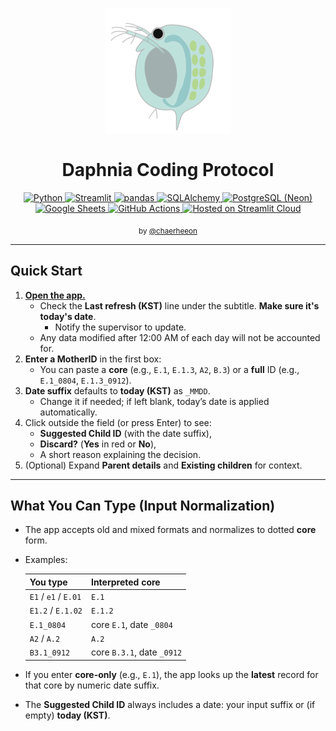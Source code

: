<p align="center">
  <img src="app/assets/daphnia.svg" alt="Daphnia" width="200" />
</p>

<h1 align="center">Daphnia Coding Protocol</h1>
<p align="center">
  <a href="https://www.python.org/">
    <img alt="Python" src="https://img.shields.io/badge/Python-3.12-3776AB?logo=python&logoColor=white">
  </a>
  <a href="https://streamlit.io/">
    <img alt="Streamlit" src="https://img.shields.io/badge/Streamlit-App-FF4B4B?logo=streamlit&logoColor=white">
  </a>
  <a href="https://pandas.pydata.org/">
    <img alt="pandas" src="https://img.shields.io/badge/pandas-Data-150458?logo=pandas&logoColor=white">
  </a>
  <a href="https://docs.sqlalchemy.org/">
    <img alt="SQLAlchemy" src="https://img.shields.io/badge/SQLAlchemy-ORM-D71F00">
  </a>
  <a href="https://www.postgresql.org/">
    <img alt="PostgreSQL (Neon)" src="https://img.shields.io/badge/PostgreSQL-Neon-4169E1?logo=postgresql&logoColor=white">
  </a>
  <a href="https://developers.google.com/sheets/api">
    <img alt="Google Sheets" src="https://img.shields.io/badge/Google%20Sheets-ETL-34A853?logo=googlesheets&logoColor=white">
  </a>
  <a href="https://github.com/features/actions">
    <img alt="GitHub Actions" src="https://img.shields.io/badge/GitHub%20Actions-Scheduler-2088FF?logo=githubactions&logoColor=white">
  </a>
  <a href="https://streamlit.io/cloud">
    <img alt="Hosted on Streamlit Cloud" src="https://img.shields.io/badge/Hosted%20on-Streamlit%20Cloud-FF4B4B?logo=streamlit&logoColor=white">
  </a>
</p>
<p align="center"><sub>by <a href="https://github.com/chaerheeon">@chaerheeon</a></sub></p>

---

## Quick Start
1. [**Open the app.**](https://daphnia-coding-protocol.streamlit.app/) 
   - Check the **Last refresh (KST)** line under the subtitle. **Make sure it's today's date**.
     - Notify the supervisor to update.
   - Any data modified after 12:00 AM of each day will not be accounted for.
2. **Enter a MotherID** in the first box:
   - You can paste a **core** (e.g., `E.1`, `E.1.3`, `A2`, `B.3`) or a **full** ID (e.g., `E.1_0804`, `E.1.3_0912`).
3. **Date suffix** defaults to **today (KST)** as `_MMDD`. 
   - Change it if needed; if left blank, today’s date is applied automatically.
4. Click outside the field (or press Enter) to see:
   - **Suggested Child ID** (with the date suffix),
   - **Discard?** (**Yes** in red or **No**),
   - A short reason explaining the decision.
5. (Optional) Expand **Parent details** and **Existing children** for context.

---

## What You Can Type (Input Normalization)
- The app accepts old and mixed formats and normalizes to dotted **core** form.
- Examples:

  | You type                     | Interpreted core |
  |-----------------------------|------------------|
  | `E1` / `e1` / `E.01`        | `E.1`            |
  | `E1.2` / `E.1.02`           | `E.1.2`          |
  | `E.1_0804`                  | core `E.1`, date `_0804` |
  | `A2` / `A.2`                | `A.2`            |
  | `B3.1_0912`                 | core `B.3.1`, date `_0912` |

- If you enter **core-only** (e.g., `E.1`), the app looks up the **latest** record for that core by numeric date suffix.
- The **Suggested Child ID** always includes a date: your input suffix or (if empty) **today (KST)**.
